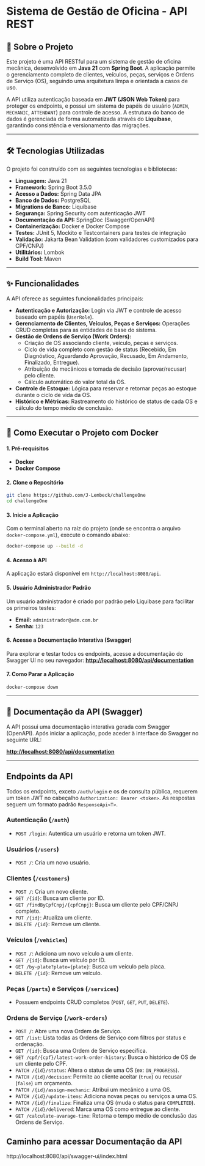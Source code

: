 # Sistema de Gestão de Oficina - API REST

## 📖 Sobre o Projeto

Este projeto é uma API RESTful para um sistema de gestão de oficina mecânica, desenvolvido em **Java 21** com **Spring Boot**. A aplicação permite o gerenciamento completo de clientes, veículos, peças, serviços e Ordens de Serviço (OS), seguindo uma arquitetura limpa e orientada a casos de uso.

A API utiliza autenticação baseada em **JWT (JSON Web Token)** para proteger os endpoints, e possui um sistema de papéis de usuário (`ADMIN`, `MECHANIC`, `ATTENDANT`) para controle de acesso. A estrutura do banco de dados é gerenciada de forma automatizada através do **Liquibase**, garantindo consistência e versionamento das migrações.

---

## 🛠️ Tecnologias Utilizadas

O projeto foi construído com as seguintes tecnologias e bibliotecas:

* **Linguagem:** Java 21
* **Framework:** Spring Boot 3.5.0
* **Acesso a Dados:** Spring Data JPA
* **Banco de Dados:** PostgreSQL
* **Migrations de Banco:** Liquibase
* **Segurança:** Spring Security com autenticação JWT
* **Documentação da API:** SpringDoc (Swagger/OpenAPI)
* **Containerização:** Docker e Docker Compose
* **Testes:** JUnit 5, Mockito e Testcontainers para testes de integração
* **Validação:** Jakarta Bean Validation (com validadores customizados para CPF/CNPJ)
* **Utilitários:** Lombok
* **Build Tool:** Maven

---

## ✨ Funcionalidades

A API oferece as seguintes funcionalidades principais:

* **Autenticação e Autorização:** Login via JWT e controle de acesso baseado em papéis (`UserRole`).
* **Gerenciamento de Clientes, Veículos, Peças e Serviços:** Operações CRUD completas para as entidades de base do sistema.
* **Gestão de Ordens de Serviço (Work Orders):**
    * Criação de OS associando cliente, veículo, peças e serviços.
    * Ciclo de vida completo com gestão de status (Recebido, Em Diagnóstico, Aguardando Aprovação, Recusado, Em Andamento, Finalizado, Entregue).
    * Atribuição de mecânicos e tomada de decisão (aprovar/recusar) pelo cliente.
    * Cálculo automático do valor total da OS.
* **Controle de Estoque:** Lógica para reservar e retornar peças ao estoque durante o ciclo de vida da OS.
* **Histórico e Métricas:** Rastreamento do histórico de status de cada OS e cálculo do tempo médio de conclusão.

---

## 🚀 Como Executar o Projeto com Docker

#### 1. Pré-requisitos

* **Docker**
* **Docker Compose**

#### 2. Clone o Repositório
```bash
git clone https://github.com/J-Lembeck/challengeOne
cd challengeOne
```

#### 3. Inicie a Aplicação
Com o terminal aberto na raiz do projeto (onde se encontra o arquivo `docker-compose.yml`), execute o comando abaixo:
```bash
docker-compose up --build -d
```

#### 4. Acesso à API
A aplicação estará disponível em `http://localhost:8080/api`.

#### 5. Usuário Administrador Padrão
Um usuário administrador é criado por padrão pelo Liquibase para facilitar os primeiros testes:
* **Email:** `administrador@adm.com.br`
* **Senha:** `123`

#### 6. Acesse a Documentação Interativa (Swagger)
Para explorar e testar todos os endpoints, acesse a documentação do Swagger UI no seu navegador:
**[http://localhost:8080/api/documentation](http://localhost:8080/api/documentation)**

#### 7. Como Parar a Aplicação
```bash
docker-compose down
```

---

## 📄 Documentação da API (Swagger)

A API possui uma documentação interativa gerada com Swagger (OpenAPI). Após iniciar a aplicação, pode aceder à interface do Swagger no seguinte URL:

**[http://localhost:8080/api/documentation](http://localhost:8080/api/swagger-ui/index.html)**

---

## <caption>Endpoints da API</caption>

Todos os endpoints, exceto `/auth/login` e os de consulta pública, requerem um token JWT no cabeçalho `Authorization: Bearer <token>`. As respostas seguem um formato padrão `ResponseApi<T>`.

### Autenticação (`/auth`)
* `POST /login`: Autentica um usuário e retorna um token JWT.

### Usuários (`/users`)
* `POST /`: Cria um novo usuário.

### Clientes (`/customers`)
* `POST /`: Cria um novo cliente.
* `GET /{id}`: Busca um cliente por ID.
* `GET /findByCpfCnpj/{cpfCnpj}`: Busca um cliente pelo CPF/CNPJ completo.
* `PUT /{id}`: Atualiza um cliente.
* `DELETE /{id}`: Remove um cliente.

### Veículos (`/vehicles`)
* `POST /`: Adiciona um novo veículo a um cliente.
* `GET /{id}`: Busca um veículo por ID.
* `GET /by-plate?plate={plate}`: Busca um veículo pela placa.
* `DELETE /{id}`: Remove um veículo.

### Peças (`/parts`) e Serviços (`/services`)
* Possuem endpoints CRUD completos (`POST`, `GET`, `PUT`, `DELETE`).

### Ordens de Serviço (`/work-orders`)
* `POST /`: Abre uma nova Ordem de Serviço.
* `GET /list`: Lista todas as Ordens de Serviço com filtros por status e ordenação.
* `GET /{id}`: Busca uma Ordem de Serviço específica.
* `GET /cpf/{cpf}/latest-work-order-history`: Busca o histórico de OS de um cliente pelo CPF.
* `PATCH /{id}/status`: Altera o status de uma OS (ex: `IN_PROGRESS`).
* `PATCH /{id}/decision`: Permite ao cliente aceitar (`true`) ou recusar (`false`) um orçamento.
* `PATCH /{id}/assign-mechanic`: Atribui um mecânico a uma OS.
* `PATCH /{id}/update-items`: Adiciona novas peças ou serviços a uma OS.
* `PATCH /{id}/finalize`: Finaliza uma OS (muda o status para `COMPLETED`).
* `PATCH /{id}/delivered`: Marca uma OS como entregue ao cliente.
* `GET /calculate-avarage-time`: Retorna o tempo médio de conclusão das Ordens de Serviço.

## Caminho para acessar Documentação da API
http://localhost:8080/api/swagger-ui/index.html
